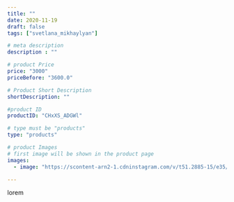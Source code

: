 ```yaml
---
title: ""
date: 2020-11-19
draft: false
tags: ["svetlana_mikhaylyan"]

# meta description
description : ""

# product Price
price: "3000"
priceBefore: "3600.0"

# Product Short Description
shortDescription: ""

#product ID
productID: "CHxXS_ADGWl"

# type must be "products"
type: "products"

# product Images
# first image will be shown in the product page
images:
  - image: "https://scontent-arn2-1.cdninstagram.com/v/t51.2885-15/e35/126182117_708175463139088_8065868184424328308_n.jpg?se=7&tp=1&_nc_ht=scontent-arn2-1.cdninstagram.com&_nc_cat=104&_nc_ohc=KXx9cyZxx2QAX8xKmt6&oh=82fbddb19a349d8f7a1d2d02672384d7&oe=60742FD2&ig_cache_key=MjQ0NTgzODUzMjMwNTc3Mzk4OQ%3D%3D.2"

---
```

lorem
